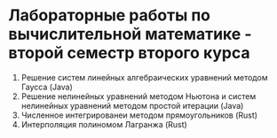 # Лабораторные работы по вычислительной математике - второй семестр второго курса
1. Решение систем линейных алгебраических уравнений методом Гаусса (Java)
2. Решение нелинейных уравнений методом Ньютона и систем нелинейных уравнений методом простой итерации (Java)
3. Численное интегрированеи методом прямоугольников (Rust)
4. Интерполяция полиномом Лагранжа (Rust)
